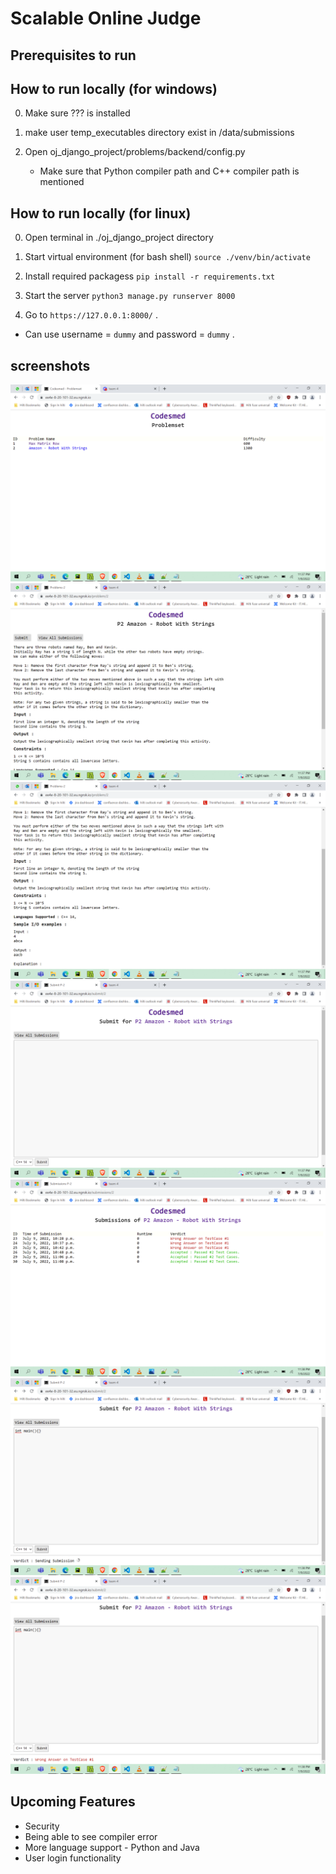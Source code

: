 
# Scalable Online Judge

## Prerequisites to run

## How to run locally (for windows)

0. Make sure ??? is installed

1. make user temp_executables directory exist in /data/submissions 

2. Open oj_django_project/problems/backend/config.py
   - Make sure that Python compiler path and C++ compiler path is mentioned

## How to run locally (for linux)

0. Open terminal in ./oj_django_project directory

1. Start virtual environment (for bash shell)
`source ./venv/bin/activate`

2. Install required packagess
`pip install -r requirements.txt`

3. Start the server 
`python3 manage.py runserver 8000`

4. Go to `https://127.0.0.1:8000/` .
- Can use username = `dummy` and password = `dummy` .

## screenshots
<img src="./docs/screenshots/v1/ss (1).png" />
<img src="./docs/screenshots/v1/ss (2).png" />
<img src="./docs/screenshots/v1/ss (3).png" />
<img src="./docs/screenshots/v1/ss (4).png" />
<img src="./docs/screenshots/v1/ss (5).png" />
<img src="./docs/screenshots/v1/ss (6).png" />
<img src="./docs/screenshots/v1/ss (7).png" />

## Upcoming Features

- Security
- Being able to see compiler error
- More language support - Python and Java
- User login functionality
